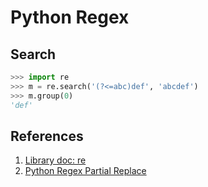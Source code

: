 # Python Regex

## Search

```python
>>> import re
>>> m = re.search('(?<=abc)def', 'abcdef')
>>> m.group(0)
'def'
```

## References

1. [Library doc: re](https://docs.python.org/3/library/re.html)
2. [Python Regex Partial Replace](https://code.luasoftware.com/tutorials/python/python-regex-partial-replace/)

